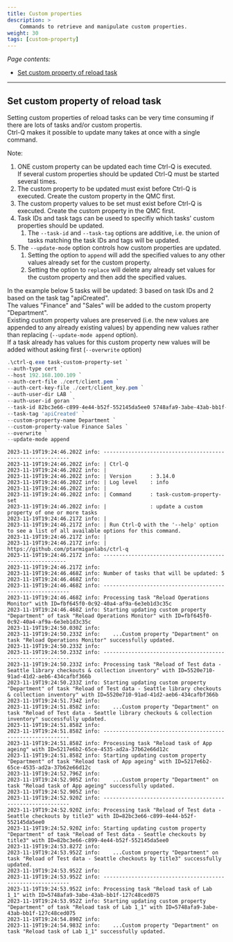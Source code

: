 ```yaml
---
title: Custom properties
description: >
    Commands to retrieve and manipulate custom properties.
weight: 30
tags: [custom-property]
---
```


<!-- {{% pageinfo %}} 
This is a placeholder page that shows you how to use this template site.
{{% /pageinfo %}} -->

*Page contents:*

- [Set custom property of reload task](#set-custom-property-of-reload-task)

---

## Set custom property of reload task

Setting custom properties of reload tasks can be very time consuming if there are lots of tasks and/or custom propertis.  
Ctrl-Q makes it possible to update many takes at once with a single command.

Note:

1. ONE custom property can be updated each time Ctrl-Q is executed.  
   If several custom properties should be updated Ctrl-Q must be started several times.
2. The custom property to be updated must exist before Ctrl-Q is executed. Create the custom property in the QMC first.
3. The custom property values to be set must exist before Ctrl-Q is executed. Create the custom property in the QMC first.
4. Task IDs and task tags can be useed to specifiy which tasks' custom properties should be updated.
   1. The `--task-id` and `--task-tag` options are additive, i.e. the union of tasks matching the task IDs and tags will be updated.
5. The `--update-mode` option controls how custom properties are updated.
   1. Setting the option to `append` will add the specified values to any other values already set for the custom property.
   2. Setting the option to `replace` will delete any already set values for the custom property and then add the specified values.

In the example below 5 tasks will be updated: 3 based on task IDs and 2 based on the task tag "apiCreated".  
The values "Finance" and "Sales" will be added to the custom property "Department".  
Existing custom property values are preserved (i.e. the new values are appended to any already existing values) by appending new values rather than replacing (`--update-mode append` option).  
If a task already has values for this custom property new values will be added without asking first (`--overwrite` option)

```powershell
.\ctrl-q.exe task-custom-property-set `
--auth-type cert `
--host 192.168.100.109 `
--auth-cert-file ./cert/client.pem `
--auth-cert-key-file ./cert/client_key.pem `
--auth-user-dir LAB `
--auth-user-id goran `
--task-id 82bc3e66-c899-4e44-b52f-552145da5ee0 5748afa9-3abe-43ab-bb1f-127c48ced075 5520e710-91ad-41d2-aeb6-434cafbf366b `
--task-tag 'apiCreated' `
--custom-property-name Department `
--custom-property-value Finance Sales `
--overwrite `
--update-mode append
```

```
2023-11-19T19:24:46.202Z info: -----------------------------------------------------------
2023-11-19T19:24:46.202Z info: | Ctrl-Q
2023-11-19T19:24:46.202Z info: |
2023-11-19T19:24:46.202Z info: | Version      : 3.14.0
2023-11-19T19:24:46.202Z info: | Log level    : info
2023-11-19T19:24:46.202Z info: |
2023-11-19T19:24:46.202Z info: | Command      : task-custom-property-set
2023-11-19T19:24:46.202Z info: |              : update a custom property of one or more tasks
2023-11-19T19:24:46.217Z info: |
2023-11-19T19:24:46.217Z info: | Run Ctrl-Q with the '--help' option to see a list of all available options for this command.
2023-11-19T19:24:46.217Z info: |
2023-11-19T19:24:46.217Z info: | https://github.com/ptarmiganlabs/ctrl-q
2023-11-19T19:24:46.217Z info: ----------------------------------------------------------
2023-11-19T19:24:46.217Z info:
2023-11-19T19:24:46.468Z info: Number of tasks that will be updated: 5
2023-11-19T19:24:46.468Z info:
2023-11-19T19:24:46.468Z info: -----------------------------------------------------------
2023-11-19T19:24:46.468Z info: Processing task "Reload Operations Monitor" with ID=fbf645f0-0c92-40a4-af9a-6e3eb1d3c35c
2023-11-19T19:24:46.468Z info: Starting updating custom property "Department" of task "Reload Operations Monitor" with ID=fbf645f0-0c92-40a4-af9a-6e3eb1d3c35c
2023-11-19T19:24:50.030Z info:
2023-11-19T19:24:50.233Z info:    ...Custom property "Department" on task "Reload Operations Monitor" successfully updated.
2023-11-19T19:24:50.233Z info:
2023-11-19T19:24:50.233Z info: -----------------------------------------------------------
2023-11-19T19:24:50.233Z info: Processing task "Reload of Test data - Seattle library checkouts & collection inventory" with ID=5520e710-91ad-41d2-aeb6-434cafbf366b
2023-11-19T19:24:50.233Z info: Starting updating custom property "Department" of task "Reload of Test data - Seattle library checkouts & collection inventory" with ID=5520e710-91ad-41d2-aeb6-434cafbf366b
2023-11-19T19:24:51.734Z info:
2023-11-19T19:24:51.858Z info:    ...Custom property "Department" on task "Reload of Test data - Seattle library checkouts & collection inventory" successfully updated.
2023-11-19T19:24:51.858Z info:
2023-11-19T19:24:51.858Z info: -----------------------------------------------------------
2023-11-19T19:24:51.858Z info: Processing task "Reload task of App ageing" with ID=5217e6b2-65ce-4535-ad2a-37b62e66d12c
2023-11-19T19:24:51.858Z info: Starting updating custom property "Department" of task "Reload task of App ageing" with ID=5217e6b2-65ce-4535-ad2a-37b62e66d12c
2023-11-19T19:24:52.796Z info:
2023-11-19T19:24:52.905Z info:    ...Custom property "Department" on task "Reload task of App ageing" successfully updated.
2023-11-19T19:24:52.905Z info:
2023-11-19T19:24:52.920Z info: -----------------------------------------------------------
2023-11-19T19:24:52.920Z info: Processing task "Reload of Test data - Seattle checkouts by title3" with ID=82bc3e66-c899-4e44-b52f-552145da5ee0
2023-11-19T19:24:52.920Z info: Starting updating custom property "Department" of task "Reload of Test data - Seattle checkouts by title3" with ID=82bc3e66-c899-4e44-b52f-552145da5ee0
2023-11-19T19:24:53.827Z info:
2023-11-19T19:24:53.952Z info:    ...Custom property "Department" on task "Reload of Test data - Seattle checkouts by title3" successfully updated.
2023-11-19T19:24:53.952Z info:
2023-11-19T19:24:53.952Z info: -----------------------------------------------------------
2023-11-19T19:24:53.952Z info: Processing task "Reload task of Lab 1_1" with ID=5748afa9-3abe-43ab-bb1f-127c48ced075
2023-11-19T19:24:53.952Z info: Starting updating custom property "Department" of task "Reload task of Lab 1_1" with ID=5748afa9-3abe-43ab-bb1f-127c48ced075
2023-11-19T19:24:54.890Z info:
2023-11-19T19:24:54.983Z info:    ...Custom property "Department" on task "Reload task of Lab 1_1" successfully updated.
```

